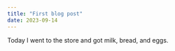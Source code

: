 ```yaml
---
title: "First blog post"
date: 2023-09-14
---
```


Today I went to the store and got milk, bread, and eggs. 
